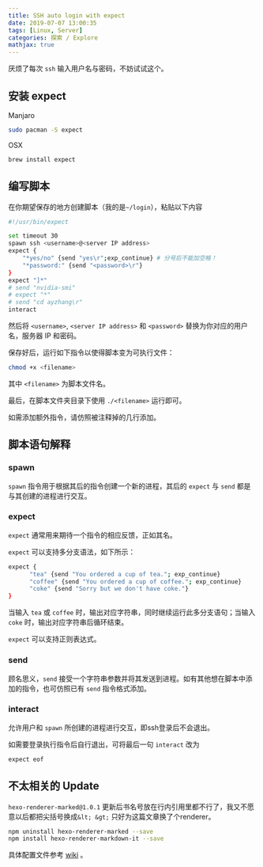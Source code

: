 ```yaml
---
title: SSH auto login with expect
date: 2019-07-07 13:00:35
tags: [Linux, Server]
categories: 探索 / Explore
mathjax: true
---
```


厌烦了每次 `ssh` 输入用户名与密码，不妨试试这个。

<escape><!-- more --></escape>

## 安装 expect

Manjaro

```bash
sudo pacman -S expect
```

OSX

```bash
brew install expect
```

## 编写脚本

在你期望保存的地方创建脚本（我的是`~/login`），粘贴以下内容

```bash
#!/usr/bin/expect

set timeout 30
spawn ssh <username>@<server IP address>
expect {
    "*yes/no" {send "yes\r";exp_continue} # 分号后不能加空格！
    "*password:" {send "<password>\r"}
}
expect "]*"
# send "nvidia-smi"
# expect "*"
# send "cd ayzhang\r"
interact
```

然后将 `<username>`, `<server IP address>` 和 `<password>` 替换为你对应的用户名，服务器 IP 和密码。

保存好后，运行如下指令以使得脚本变为可执行文件：

```bash
chmod +x <filename>
```

其中 `<filename>` 为脚本文件名。

最后，在脚本文件夹目录下使用 `./<filename>` 运行即可。

如需添加额外指令，请仿照被注释掉的几行添加。

## 脚本语句解释

### spawn

`spawn` 指令用于根据其后的指令创建一个新的进程，其后的 `expect` 与 `send` 都是与其创建的进程进行交互。

### expect

`expect` 通常用来期待一个指令的相应反馈，正如其名。

`expect` 可以支持多分支语法，如下所示：

```bash
expect {
      "tea" {send "You ordered a cup of tea."; exp_continue}
      "coffee" {send "You ordered a cup of coffee."; exp_continue}
      "coke" {send "Sorry but we don't have coke."}
}
```

当输入 `tea` 或 `coffee` 时，输出对应字符串，同时继续运行此多分支语句；当输入 `coke` 时，输出对应字符串后循环结束。

`expect` 可以支持正则表达式。

### send

顾名思义，`send` 接受一个字符串参数并将其发送到进程。如有其他想在脚本中添加的指令，也可仿照已有 `send` 指令格式添加。

### interact

允许用户和 `spawn` 所创建的进程进行交互，即ssh登录后不会退出。

如需要登录执行指令后自行退出，可将最后一句 `interact` 改为

```bash
expect eof
```

## 不太相关的 Update

`hexo-renderer-marked@1.0.1` 更新后书名号放在行内引用里都不行了，我又不愿意以后都把尖括号换成`&lt; &gt;` 只好为这篇文章换了个renderer。

```bash
npm uninstall hexo-renderer-marked --save
npm install hexo-renderer-markdown-it --save
```

具体配置文件参考 [wiki](https://github.com/hexojs/hexo-renderer-markdown-it/wiki) 。
